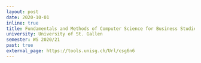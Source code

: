 ```yaml
---
layout: post
date: 2020-10-01
inline: true
title: Fundamentals and Methods of Computer Science for Business Studies, Module on Programming and Software Engineering
university: University of St. Gallen
semester: WS 2020/21
past: true
external_page: https://tools.unisg.ch/Url/csg6n6
---
```

